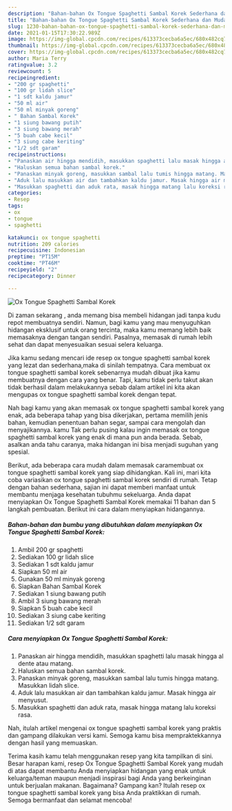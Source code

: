 ```yaml
---
description: "Bahan-bahan Ox Tongue Spaghetti Sambal Korek Sederhana dan Mudah Dibuat"
title: "Bahan-bahan Ox Tongue Spaghetti Sambal Korek Sederhana dan Mudah Dibuat"
slug: 1230-bahan-bahan-ox-tongue-spaghetti-sambal-korek-sederhana-dan-mudah-dibuat
date: 2021-01-15T17:30:22.989Z
image: https://img-global.cpcdn.com/recipes/613373cecba6a5ec/680x482cq70/ox-tongue-spaghetti-sambal-korek-foto-resep-utama.jpg
thumbnail: https://img-global.cpcdn.com/recipes/613373cecba6a5ec/680x482cq70/ox-tongue-spaghetti-sambal-korek-foto-resep-utama.jpg
cover: https://img-global.cpcdn.com/recipes/613373cecba6a5ec/680x482cq70/ox-tongue-spaghetti-sambal-korek-foto-resep-utama.jpg
author: Maria Terry
ratingvalue: 3.2
reviewcount: 5
recipeingredient:
- "200 gr spaghetti"
- "100 gr lidah slice"
- "1 sdt kaldu jamur"
- "50 ml air"
- "50 ml minyak goreng"
- " Bahan Sambal Korek"
- "1 siung bawang putih"
- "3 siung bawang merah"
- "5 buah cabe kecil"
- "3 siung cabe keriting"
- "1/2 sdt garam"
recipeinstructions:
- "Panaskan air hingga mendidih, masukkan spaghetti lalu masak hingga al dente atau matang."
- "Haluskan semua bahan sambal korek."
- "Panaskan minyak goreng, masukkan sambal lalu tumis hingga matang. Masukkan lidah slice."
- "Aduk lalu masukkan air dan tambahkan kaldu jamur. Masak hingga air menyusut."
- "Masukkan spaghetti dan aduk rata, masak hingga matang lalu koreksi rasa."
categories:
- Resep
tags:
- ox
- tongue
- spaghetti

katakunci: ox tongue spaghetti 
nutrition: 209 calories
recipecuisine: Indonesian
preptime: "PT15M"
cooktime: "PT46M"
recipeyield: "2"
recipecategory: Dinner

---
```



![Ox Tongue Spaghetti Sambal Korek](https://img-global.cpcdn.com/recipes/613373cecba6a5ec/680x482cq70/ox-tongue-spaghetti-sambal-korek-foto-resep-utama.jpg)

Di zaman  sekarang , anda memang bisa membeli hidangan jadi tanpa kudu repot membuatnya sendiri. Namun, bagi kamu yang mau menyuguhkan hidangan eksklusif untuk orang tercinta, maka kamu memang lebih baik memasaknya dengan tangan sendiri. Pasalnya, memasak di rumah lebih sehat dan dapat menyesuaikan sesuai selera keluarga.

Jika kamu sedang mencari ide resep ox tongue spaghetti sambal korek yang lezat dan sederhana,maka di sinilah tempatnya. Cara membuat ox tongue spaghetti sambal korek  sebenarnya mudah dibuat jika kamu membuatnya dengan cara yang benar. Tapi, kamu tidak perlu takut akan tidak berhasil dalam melakukannya 
sebab dalam artikel ini kita akan mengupas ox tongue spaghetti sambal korek dengan tepat.  



Nah bagi kamu yang akan memasak ox tongue spaghetti sambal korek yang enak, ada beberapa tahap yang bisa dikerjakan, pertama memilih jenis bahan, kemudian penentuan bahan segar, sampai cara mengolah dan menyajikannya. kamu Tak perlu pusing kalau ingin memasak ox tongue spaghetti sambal korek yang enak di mana pun anda berada. Sebab, asalkan anda  tahu caranya, maka hidangan ini bisa menjadi suguhan yang spesial.

Berikut, ada beberapa cara mudah dalam memasak caramembuat ox tongue spaghetti sambal korek yang siap dihidangkan. Kali ini, mari kita coba variasikan ox tongue spaghetti sambal korek sendiri di rumah. Tetap dengan bahan sederhana, sajian ini dapat memberi manfaat untuk membantu menjaga kesehatan tubuhmu sekeluarga. Anda dapat menyiapkan Ox Tongue Spaghetti Sambal Korek memakai 11 bahan dan 5 langkah pembuatan. Berikut ini cara dalam menyiapkan hidangannya.

<!--inarticleads1-->

##### Bahan-bahan dan bumbu yang dibutuhkan dalam menyiapkan Ox Tongue Spaghetti Sambal Korek:

1. Ambil 200 gr spaghetti
1. Sediakan 100 gr lidah slice
1. Sediakan 1 sdt kaldu jamur
1. Siapkan 50 ml air
1. Gunakan 50 ml minyak goreng
1. Siapkan  Bahan Sambal Korek
1. Sediakan 1 siung bawang putih
1. Ambil 3 siung bawang merah
1. Siapkan 5 buah cabe kecil
1. Sediakan 3 siung cabe keriting
1. Sediakan 1/2 sdt garam




<!--inarticleads2-->

##### Cara menyiapkan Ox Tongue Spaghetti Sambal Korek:

1. Panaskan air hingga mendidih, masukkan spaghetti lalu masak hingga al dente atau matang.
1. Haluskan semua bahan sambal korek.
1. Panaskan minyak goreng, masukkan sambal lalu tumis hingga matang. Masukkan lidah slice.
1. Aduk lalu masukkan air dan tambahkan kaldu jamur. Masak hingga air menyusut.
1. Masukkan spaghetti dan aduk rata, masak hingga matang lalu koreksi rasa.




Nah, itulah artikel mengenai  ox tongue spaghetti sambal korek  yang praktis dan gampang dilakukan versi kami. Semoga kamu bisa mempraktekkannya dengan hasil yang memuaskan. 

Terima kasih kamu telah menggunakan resep yang kita tampilkan di sini. Besar harapan kami, resep  Ox Tongue Spaghetti Sambal Korek yang mudah di atas dapat membantu Anda menyiapkan hidangan yang enak untuk keluarga/teman maupun menjadi inspirasi bagi Anda yang berkeinginan untuk berjualan makanan. Bagaimana? Gampang kan? Itulah resep ox tongue spaghetti sambal korek yang bisa Anda praktikkan di rumah. Semoga bermanfaat dan selamat mencoba!

